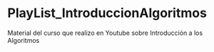 # PlayList_IntroduccionAlgoritmos
Material del curso que realizo en Youtube sobre Introducción a los Algoritmos

